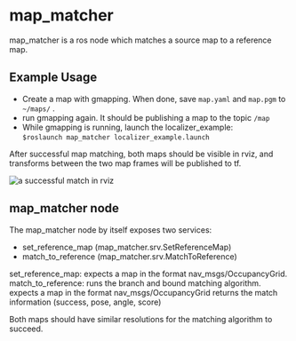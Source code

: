 # map_matcher
map_matcher is a ros node which matches a source map to a reference map.

## Example Usage
- Create a map with gmapping. When done, save ```map.yaml``` and ```map.pgm``` to ```~/maps/``` .
- run gmapping again. It should be publishing a map to the topic ```/map```
- While gmapping is running, launch the localizer_example:  
```$roslaunch map_matcher localizer_example.launch```

After successful map matching, both maps should be visible in rviz, and transforms between the two map frames will be published to tf.

![a successful match in rviz](https://github.com/danieldugas/map_matcher/blob/master/map_matcher.png)

## map_matcher node
The map_matcher node by itself exposes two services:
- set_reference_map (map_matcher.srv.SetReferenceMap) 
- match_to_reference (map_matcher.srv.MatchToReference)

set_reference_map: expects a map in the format nav_msgs/OccupancyGrid.
match_to_reference: runs the branch and bound matching algorithm. 
                    expects a map in the format nav_msgs/OccupancyGrid
                    returns the match information (success, pose, angle, score)
                    
Both maps should have similar resolutions for the matching algorithm to succeed.



